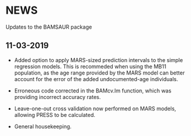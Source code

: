 # NEWS

Updates to the BAMSAUR package

## 11-03-2019

* Added option to apply MARS-sized prediction intervals to the simple regression models. This is recommeded when using the MB11 population, as the age range provided by the MARS model can better account for the error of the added undocumented-age individuals.

* Erroneous code corrected in the BAMcv.lm function, which was providing incorrect accuracy rates.

* Leave-one-out cross validation now performed on MARS models, allowing PRESS to be calculated.

* General housekeeping.

